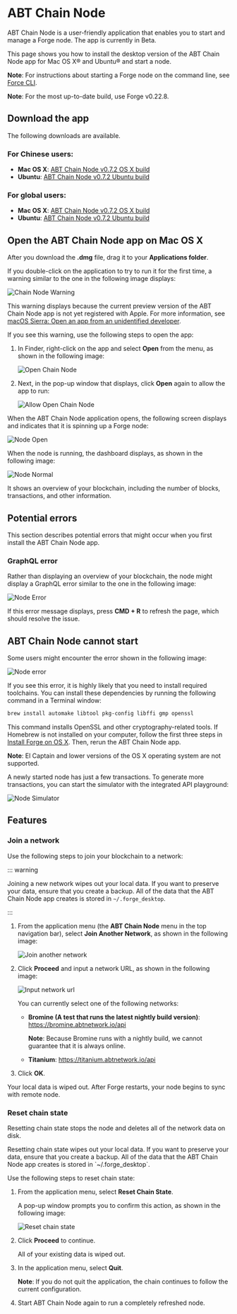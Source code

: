 # ABT Chain Node

ABT Chain Node is a user-friendly application that enables you to start and
manage a Forge node. The app is currently in Beta.

This page shows you how to install the desktop version
of the ABT Chain Node app for Mac OS X&reg; and Ubuntu&reg; and start a node.

**Note**: For instructions about starting a Forge node on the command line, see
[Force CLI](http://docs.arcblock.io/forge/tools/forge_cli.html#install-forge-cli).

**Note**: For the most up-to-date build, use Forge v0.22.8.

## Download the app

The following downloads are available.

### For Chinese users:

- **Mac OS X**: [ABT Chain Node v0.7.2 OS X
  build](http://arcblock.oss-cn-beijing.aliyuncs.com/forge/0.7.2/ABTChainNode-0.7.2.dmg)
- **Ubuntu**: [ABT Chain Node v0.7.2 Ubuntu
  build](https://arcblock.oss-cn-beijing.aliyuncs.com/forge/0.7.2/ABTChainNode_0.7.2_amd64.deb)

### For global users:

- **Mac OS X**: [ABT Chain Node v0.7.2 OS X
  build](http://releases.arcblock.io/node/ABTChainNode-0.7.2.dmg)
- **Ubuntu**: [ABT Chain Node v0.7.2 Ubuntu
  build](http://releases.arcblock.io/node/ABTChainNode_0.7.2_amd64.deb)

## Open the ABT Chain Node app on Mac OS X

After you download the **.dmg** file, drag it to your **Applications folder**.

If you double-click on the application to try to run it for the first time, a
warning similar to the one in the following image displays:

![Chain Node Warning](../assets/images/chain_node_warning.png)

This warning displays because the current preview version of the ABT Chain Node
app is not yet registered with Apple. For more information, see [macOS Sierra:
Open an app from an unidentified
developer](https://support.apple.com/kb/ph25088?locale=en_US).

If you see this warning, use the following steps to open the app:

1. In Finder, right-click on the app and select **Open** from the menu, as shown
   in the following image:

   ![Open Chain Node](../assets/images/open_chain_node.png)

2. Next, in the pop-up window that displays, click **Open** again to allow the
   app to run:

   ![Allow Open Chain Node](../assets/images/allow_open.png)


When the ABT Chain Node application opens, the following screen displays and
indicates that it is spinning up a Forge node:

![Node Open](../assets/images/node_start_up.jpg)

When the node is running, the dashboard displays, as shown in the following
image:

![Node Normal](../assets/images/node_normal.jpg)

It shows an overview of your blockchain, including the number of blocks,
transactions, and other information.

## Potential errors

This section describes potential errors that might occur when you first install
the ABT Chain Node app.

### GraphQL error

Rather than displaying an overview of your blockchain, the node might display a
GraphQL error similar to the one in the following image:

![Node Error](../assets/images/node_error.jpg)

If this error message displays, press **CMD + R** to refresh the page, which
should resolve the issue.

## ABT Chain Node cannot start

Some users might encounter the error shown in the following image:

![Node error](../assets/images/chain_node_error.jpg)

If you see this error, it is highly likely that you need to install
required toolchains. You can install these dependencies by running the following
command in a Terminal window:

```bash
brew install automake libtool pkg-config libffi gmp openssl
```

This command installs OpenSSL and other cryptography-related tools.
If Homebrew is not installed on your computer, follow the first three steps in
[Install Forge on OS X](../install/macos.html). Then, rerun the ABT Chain Node
app.

**Note**: El Captain and lower versions of the OS X operating system are not
supported.

A newly started node has just a few transactions. To generate more transactions, you can start the simulator with the integrated API playground:

![Node Simulator](../assets/images/node_simulator.jpg)

## Features

### Join a network

Use the following steps to join your blockchain to a network:

::: warning

Joining a new network wipes out your local data. If you want to preserve your
data, ensure that you create a backup. All of the data that the ABT Chain Node
app creates is stored in `~/.forge_desktop`.

:::

1. From the application menu (the **ABT Chain Node** menu in the top navigation
   bar), select **Join Another Network**, as shown in the following image:

   ![Join another network](../assets/images/join_network.jpg)

2. Click **Proceed** and input a network URL, as shown in the following image:

   ![Input network url](../assets/images/input_network_url.jpg)

   You can currently select one of the following networks:

   - **Bromine (A test that runs the latest nightly build
     version)**: https://bromine.abtnetwork.io/api

     **Note**: Because Bromine runs with a nightly build, we cannot guarantee
     that it is always online.

   - **Titanium**: https://titanium.abtnetwork.io/api

3. Click **OK**.

Your local data is wiped out. After Forge restarts, your node begins
to sync with remote node.

### Reset chain state

Resetting chain state stops the node and deletes all of the network data on
disk.

<aside class="warning">
Resetting chain state wipes out your local data. If you want to preserve your
data, ensure that you create a backup. All of the data that the ABT Chain Node
app creates is stored in `~/.forge_desktop`.
</aside>

Use the following steps to reset chain state:

1. From the application menu, select **Reset Chain State**.

   A pop-up window prompts you to confirm this action, as shown in the
   following image:

   ![Reset chain state](../assets/images/reset_chain_state.jpg)

2. Click **Proceed** to continue.

   All of your existing data is wiped out.

3. In the application menu, select **Quit**.

   **Note**: If you do not quit the application, the chain continues to follow
   the current configuration.

4. Start ABT Chain Node again to run a completely refreshed node.

